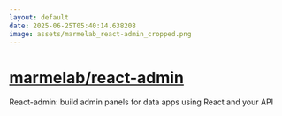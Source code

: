 ```yaml
---
layout: default
date: 2025-06-25T05:40:14.638208
image: assets/marmelab_react-admin_cropped.png
---
```


# [marmelab/react-admin](https://github.com/marmelab/react-admin)

React-admin: build admin panels for data apps using React and your API
